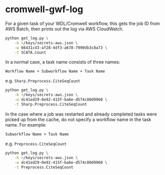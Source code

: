 # cromwell-gwf-log

For a given task of your WDL/Cromwell workflow, this gets the job ID from AWS Batch, then prints out the log via AWS CloudWatch.

```bash
python get_log.py \
    -k ~/keys/secrets-aws.json \
    -w 66431c43-af28-4df3-a678-7990db3c8a73 \
    -t SCATA.Count
```

In a normal case, a task name consists of three names:

```
Workflow Name + Subworkflow Name + Task Name
```

e.g. `Sharp.Preprocess.CiteSeqCount`

```bash
python get_log.py \
    -k ~/keys/secrets-aws.json \
    -w dc41ed29-0e92-415f-ba6e-d574c80d9960 \
    -t Sharp.Preprocess.CiteSeqCount
```

In the case where a job was restarted and already completed tasks were picked up from the cache, do not specify a workflow name in the task name. For example:

```
Subworkflow Name + Task Name
```

e.g. `Preprocess.CiteSeqCount`

```bash
python get_log.py \
    -k ~/keys/secrets-aws.json \
    -w dc41ed29-0e92-415f-ba6e-d574c80d9960 \
    -t Preprocess.CiteSeqCount
```
